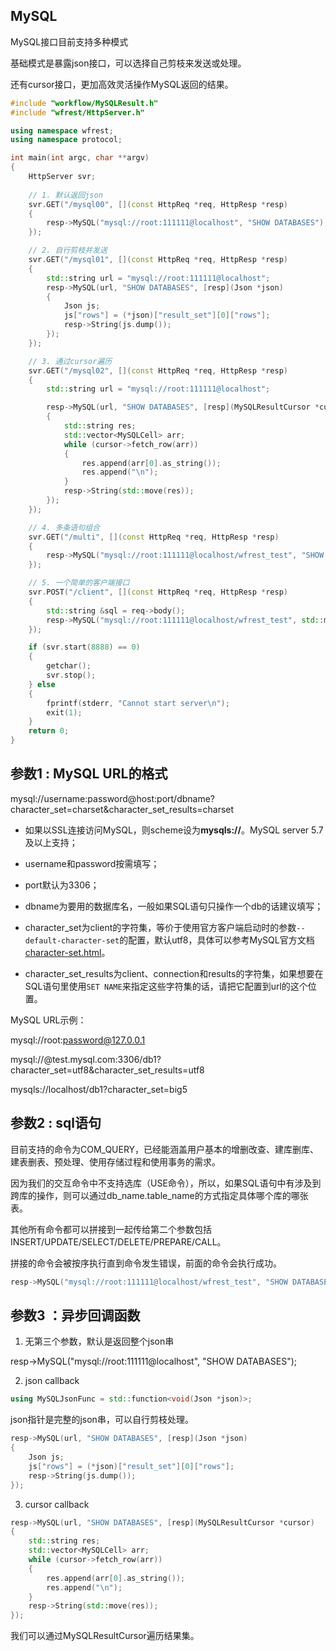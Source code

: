 ## MySQL

MySQL接口目前支持多种模式

基础模式是暴露json接口，可以选择自己剪枝来发送或处理。

还有cursor接口，更加高效灵活操作MySQL返回的结果。

```cpp
#include "workflow/MySQLResult.h"
#include "wfrest/HttpServer.h"

using namespace wfrest;
using namespace protocol;

int main(int argc, char **argv)
{
    HttpServer svr;
 
    // 1. 默认返回json
    svr.GET("/mysql00", [](const HttpReq *req, HttpResp *resp)
    {
        resp->MySQL("mysql://root:111111@localhost", "SHOW DATABASES");
    });

    // 2. 自行剪枝并发送
    svr.GET("/mysql01", [](const HttpReq *req, HttpResp *resp)
    {
        std::string url = "mysql://root:111111@localhost";
        resp->MySQL(url, "SHOW DATABASES", [resp](Json *json) 
        {
            Json js;
            js["rows"] = (*json)["result_set"][0]["rows"];
            resp->String(js.dump());
        });
    });

    // 3. 通过cursor遍历
    svr.GET("/mysql02", [](const HttpReq *req, HttpResp *resp)
    {
        std::string url = "mysql://root:111111@localhost";

        resp->MySQL(url, "SHOW DATABASES", [resp](MySQLResultCursor *cursor) 
        {
            std::string res;
            std::vector<MySQLCell> arr;
            while (cursor->fetch_row(arr))
            {
                res.append(arr[0].as_string());
                res.append("\n");
            }
            resp->String(std::move(res));
        });
    });

    // 4. 多条语句组合
    svr.GET("/multi", [](const HttpReq *req, HttpResp *resp)
    {
        resp->MySQL("mysql://root:111111@localhost/wfrest_test", "SHOW DATABASES; SELECT * FROM wfrest");
    });

    // 5. 一个简单的客户端接口
    svr.POST("/client", [](const HttpReq *req, HttpResp *resp)
    {
        std::string &sql = req->body();
        resp->MySQL("mysql://root:111111@localhost/wfrest_test", std::move(sql));
    });

    if (svr.start(8888) == 0)
    {
        getchar();
        svr.stop();
    } else
    {
        fprintf(stderr, "Cannot start server\n");
        exit(1);
    }
    return 0;
}
```

## 参数1 : MySQL URL的格式

mysql://username:password@host:port/dbname?character_set=charset&character_set_results=charset

- 如果以SSL连接访问MySQL，则scheme设为**mysqls://**。MySQL server 5.7及以上支持；

- username和password按需填写；

- port默认为3306；

- dbname为要用的数据库名，一般如果SQL语句只操作一个db的话建议填写；

- character_set为client的字符集，等价于使用官方客户端启动时的参数``--default-character-set``的配置，默认utf8，具体可以参考MySQL官方文档[character-set.html](https://dev.mysql.com/doc/internals/en/character-set.html)。

- character_set_results为client、connection和results的字符集，如果想要在SQL语句里使用``SET NAME``来指定这些字符集的话，请把它配置到url的这个位置。

MySQL URL示例：

mysql://root:password@127.0.0.1

mysql://@test.mysql.com:3306/db1?character_set=utf8&character_set_results=utf8

mysqls://localhost/db1?character\_set=big5

## 参数2 : sql语句

目前支持的命令为COM_QUERY，已经能涵盖用户基本的增删改查、建库删库、建表删表、预处理、使用存储过程和使用事务的需求。

因为我们的交互命令中不支持选库（USE命令），所以，如果SQL语句中有涉及到跨库的操作，则可以通过db_name.table_name的方式指定具体哪个库的哪张表。

其他所有命令都可以拼接到一起传给第二个参数包括 INSERT/UPDATE/SELECT/DELETE/PREPARE/CALL。

拼接的命令会被按序执行直到命令发生错误，前面的命令会执行成功。

```cpp
resp->MySQL("mysql://root:111111@localhost/wfrest_test", "SHOW DATABASES; SELECT * FROM wfrest");
```

## 参数3 ：异步回调函数

1. 无第三个参数，默认是返回整个json串

resp->MySQL("mysql://root:111111@localhost", "SHOW DATABASES");

2. json callback

```cpp
using MySQLJsonFunc = std::function<void(Json *json)>;
```

json指针是完整的json串，可以自行剪枝处理。

```cpp
resp->MySQL(url, "SHOW DATABASES", [resp](Json *json) 
{
    Json js;
    js["rows"] = (*json)["result_set"][0]["rows"];
    resp->String(js.dump());
});
```

3. cursor callback

```cpp
resp->MySQL(url, "SHOW DATABASES", [resp](MySQLResultCursor *cursor) 
{
    std::string res;
    std::vector<MySQLCell> arr;
    while (cursor->fetch_row(arr))
    {
        res.append(arr[0].as_string());
        res.append("\n");
    }
    resp->String(std::move(res));
});
```

我们可以通过MySQLResultCursor遍历结果集。







